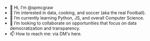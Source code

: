 - 👋 Hi, I’m @spmcgraw
- 👀 I’m interested in data, cooking, and soccer (aka the real Football).
- 🌱 I’m currently learning Python, JS, and overall Computer Science.
- 💞️ I’m looking to collaborate on opportunities that focus on data democratization and transparency.
- 📫 How to reach me: via DM's here.
